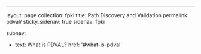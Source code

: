 ---
layout: page
collection: fpki
title: Path Discovery and Validation
permalink: pdval/
sticky_sidenav: true
sidenav: fpki

subnav:
  - text: What is PDVAL?
    href: '#what-is-pdval'
